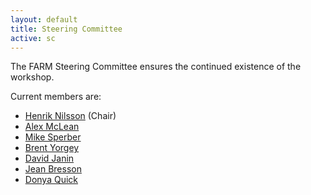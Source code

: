```yaml
---
layout: default
title: Steering Committee
active: sc
---
```


The FARM Steering Committee ensures the continued existence of the
workshop. 

Current members are:

* [Henrik Nilsson](http://www.cs.nott.ac.uk/~nhn/) (Chair)
* [Alex McLean](http://slab.org/)
* [Mike Sperber](http://www.deinprogramm.de/sperber/)
* [Brent Yorgey](https://byorgey.wordpress.com/)
* [David Janin](http://www.labri.fr/perso/janin/)
* [Jean Bresson](http://repmus.ircam.fr/bresson)
* [Donya Quick](http://donyaquick.com/)
